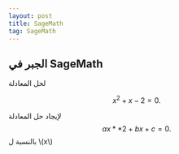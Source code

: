 ```yaml
---
layout: post
title: SageMath
tag: SageMath
---
```


## الجبر في SageMath


لحل المعادلة 

$$ x^2 + x - 2=0. $$

<div class="sage">
  <script type="text/x-sage">
solve(x**2 + x - 2==0,x)
  </script>
</div>


لإيجاد حل المعادلة
$$ax**2+bx+c=0.$$
بالنسبة ل \\(x\\) 

<div class="sage">
  <script type="text/x-sage">
solve(ax^2+bx+c==0,x)
  </script>
</div>
